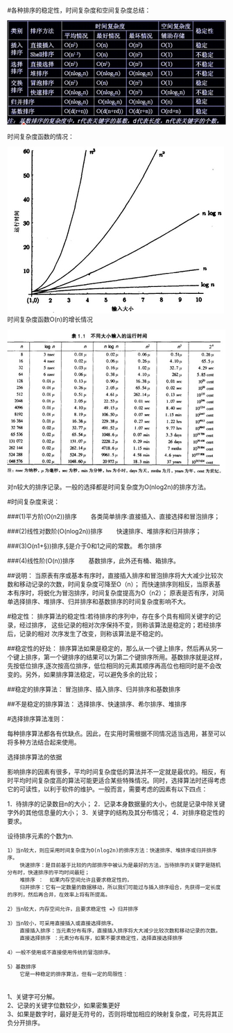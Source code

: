 #各种排序的稳定性，时间复杂度和空间复杂度总结：

![Image text](https://github.com/ilvcr/pyproject/blob/master/imgFolder/%E6%97%B6%E9%97%B4%E7%A9%BA%E9%97%B4%E5%A4%8D%E6%9D%82%E5%BA%A6.jpg)


时间复杂度函数的情况：


![Image text](https://github.com/ilvcr/pyproject/blob/master/imgFolder/%E6%97%B6%E9%97%B4%E5%A4%8D%E6%9D%82%E5%BA%A6%E5%87%BD%E6%95%B0.jpg)
时间复杂度函数O(n)的增长情况

![Image text](https://github.com/ilvcr/pyproject/blob/master/imgFolder/%E4%B8%8D%E5%90%8C%E5%A4%A7%E5%B0%8F%E8%BE%93%E5%85%A5%E7%9A%84%E8%BF%90%E8%A1%8C%E6%97%B6%E9%97%B4.jpg)


对n较大的排序记录。一般的选择都是时间复杂度为O(nlog2n)的排序方法。


#时间复杂度来说：

 ###(1)平方阶(O(n2))排序
　　各类简单排序:直接插入、直接选择和冒泡排序；
 
 ###(2)线性对数阶(O(nlog2n))排序
　　快速排序、堆排序和归并排序；
 
 ###(3)O(n1+§))排序,§是介于0和1之间的常数。
       希尔排序
 
 ###(4)线性阶(O(n))排序
　　基数排序，此外还有桶、箱排序。

##说明：
当原表有序或基本有序时，直接插入排序和冒泡排序将大大减少比较次数和移动记录的次数，时间复杂度可降至O（n）；
而快速排序则相反，当原表基本有序时，将蜕化为冒泡排序，时间复杂度提高为O（n2）；
原表是否有序，对简单选择排序、堆排序、归并排序和基数排序的时间复杂度影响不大。
 

#稳定性：
排序算法的稳定性:若待排序的序列中，存在多个具有相同关键字的记录，经过排序， 这些记录的相对次序保持不变，则称该算法是稳定的；若经排序后，记录的相对 次序发生了改变，则称该算法是不稳定的。 


##稳定性的好处：
排序算法如果是稳定的，那么从一个键上排序，然后再从另一个键上排序，第一个键排序的结果可以为第二个键排序所用。基数排序就是这样，先按低位排序,逐次按高位排序，低位相同的元素其顺序再高位也相同时是不会改变的。另外，如果排序算法稳定，可以避免多余的比较；


##稳定的排序算法：
冒泡排序、插入排序、归并排序和基数排序

##不是稳定的排序算法：
选择排序、快速排序、希尔排序、堆排序
 

#选择排序算法准则：

每种排序算法都各有优缺点。因此，在实用时需根据不同情况适当选用，甚至可以将多种方法结合起来使用。

选择排序算法的依据

影响排序的因素有很多，平均时间复杂度低的算法并不一定就是最优的。相反，有时平均时间复杂度高的算法可能更适合某些特殊情况。同时，选择算法时还得考虑它的可读性，以利于软件的维护。一般而言，需要考虑的因素有以下四点：

1．待排序的记录数目n的大小；
2．记录本身数据量的大小，也就是记录中除关键字外的其他信息量的大小；
3．关键字的结构及其分布情况；
4．对排序稳定性的要求。

设待排序元素的个数为n.
    
    1）当n较大，则应采用时间复杂度为O(nlog2n)的排序方法：快速排序、堆排序或归并排序序。
        快速排序：是目前基于比较的内部排序中被认为是最好的方法，当待排序的关键字是随机分布时，快速排序的平均时间最短；
        堆排序 ：  如果内存空间允许且要求稳定性的，
        归并排序：它有一定数量的数据移动，所以我们可能过与插入排序组合，先获得一定长度的序列，然后再合并，在效率上将有所提高。
    
    2）当n较大，内存空间允许，且要求稳定性 =》归并排序
    
    3）当n较小，可采用直接插入或直接选择排序。
        直接插入排序：当元素分布有序，直接插入排序将大大减少比较次数和移动记录的次数。
        直接选择排序 ：元素分布有序，如果不要求稳定性，选择直接选择排序
    
    4）一般不使用或不直接使用传统的冒泡排序。
   
    5）基数排序
        它是一种稳定的排序算法，但有一定的局限性：
　　    
        1、关键字可分解。
　　    
        2、记录的关键字位数较少，如果密集更好
　　    
        3、如果是数字时，最好是无符号的，否则将增加相应的映射复杂度，可先将其正负分开排序。